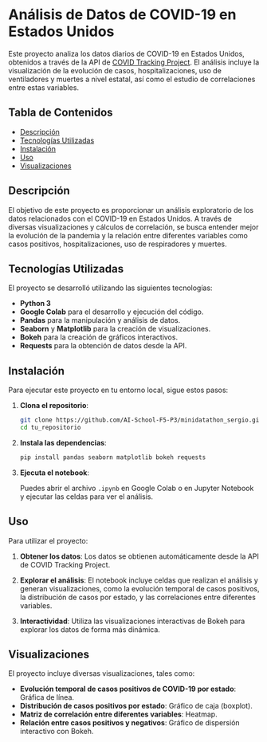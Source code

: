 # Análisis de Datos de COVID-19 en Estados Unidos

Este proyecto analiza los datos diarios de COVID-19 en Estados Unidos, obtenidos a través de la API de [COVID Tracking Project](https://covidtracking.com/data/api). El análisis incluye la visualización de la evolución de casos, hospitalizaciones, uso de ventiladores y muertes a nivel estatal, así como el estudio de correlaciones entre estas variables.

## Tabla de Contenidos

- [Descripción](#descripción)
- [Tecnologías Utilizadas](#tecnologías-utilizadas)
- [Instalación](#instalación)
- [Uso](#uso)
- [Visualizaciones](#visualizaciones)

## Descripción

El objetivo de este proyecto es proporcionar un análisis exploratorio de los datos relacionados con el COVID-19 en Estados Unidos. A través de diversas visualizaciones y cálculos de correlación, se busca entender mejor la evolución de la pandemia y la relación entre diferentes variables como casos positivos, hospitalizaciones, uso de respiradores y muertes.

## Tecnologías Utilizadas

El proyecto se desarrolló utilizando las siguientes tecnologías:

- **Python 3**
- **Google Colab** para el desarrollo y ejecución del código.
- **Pandas** para la manipulación y análisis de datos.
- **Seaborn** y **Matplotlib** para la creación de visualizaciones.
- **Bokeh** para la creación de gráficos interactivos.
- **Requests** para la obtención de datos desde la API.

## Instalación

Para ejecutar este proyecto en tu entorno local, sigue estos pasos:

1. **Clona el repositorio**:

   ```bash
   git clone https://github.com/AI-School-F5-P3/minidatathon_sergio.git
   cd tu_repositorio
   ```

2. **Instala las dependencias**:

   ```bash
   pip install pandas seaborn matplotlib bokeh requests
   ```

3. **Ejecuta el notebook**:

   Puedes abrir el archivo `.ipynb` en Google Colab o en Jupyter Notebook y ejecutar las celdas para ver el análisis.

## Uso

Para utilizar el proyecto:

1. **Obtener los datos**: Los datos se obtienen automáticamente desde la API de COVID Tracking Project.

2. **Explorar el análisis**: El notebook incluye celdas que realizan el análisis y generan visualizaciones, como la evolución temporal de casos positivos, la distribución de casos por estado, y las correlaciones entre diferentes variables.

3. **Interactividad**: Utiliza las visualizaciones interactivas de Bokeh para explorar los datos de forma más dinámica.

## Visualizaciones

El proyecto incluye diversas visualizaciones, tales como:

- **Evolución temporal de casos positivos de COVID-19 por estado**: Gráfica de línea.
- **Distribución de casos positivos por estado**: Gráfico de caja (boxplot).
- **Matriz de correlación entre diferentes variables**: Heatmap.
- **Relación entre casos positivos y negativos**: Gráfico de dispersión interactivo con Bokeh.
